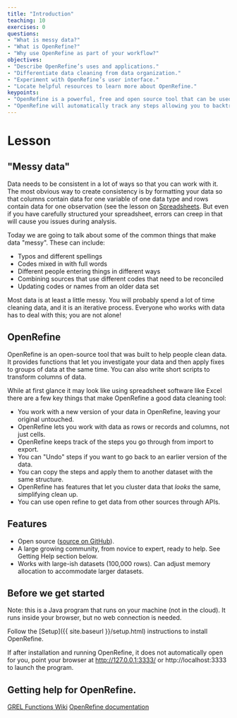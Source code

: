 ```yaml
---
title: "Introduction"
teaching: 10
exercises: 0
questions:
- "What is messy data?"
- "What is OpenRefine?"
- "Why use OpenRefine as part of your workflow?"
objectives:
- "Describe OpenRefine’s uses and applications."
- "Differentiate data cleaning from data organization."
- "Experiment with OpenRefine’s user interface."
- "Locate helpful resources to learn more about OpenRefine."
keypoints:
- "OpenRefine is a powerful, free and open source tool that can be used for data cleaning."
- "OpenRefine will automatically track any steps allowing you to backtrack as needed and providing a record of all work done"
---
```

# Lesson

## "Messy data"

Data needs to be consistent in a lot of ways so that you can work with it. The most obvious way to create consistency is by 
formatting your data so that columns contain data for one variable of one data type and rows contain data for one observation (see the 
lesson on [Spreadsheets](https://nesclic.github.io/spreadsheets-socsci-update/). But even if you have carefully structured your 
spreadsheet, errors can creep in that will cause you issues during analysis.

Today we are going to talk about some of the common things that make data "messy". These can include:
* Typos and different spellings
* Codes mixed in with full words
* Different people entering things in different ways
* Combining sources that use different codes that need to be reconciled
* Updating codes or names from an older data set

Most data is at least a little messy. You will probably spend a lot of time cleaning data, and it is an iterative process. Everyone who 
works with data has to deal with this; you are not alone!

## OpenRefine

OpenRefine is an open-source tool that was built to help people clean data. It provides functions that let you investigate your
data and then apply fixes to groups of data at the same time. You can also write short scripts to transform columns of data. 

While at first glance it may look like using spreadsheet software like Excel there are a few key things that make OpenRefine a good
data cleaning tool:
* You work with a new version of your data in OpenRefine, leaving your original untouched.
* OpenRefine lets you work with data as rows or records and columns, not just cells.
* OpenRefine keeps track of the steps you go through from import to export.
* You can "Undo" steps if you want to go back to an earlier version of the data.
* You can copy the steps and apply them to another dataset with the same structure.
* OpenRefine has features that let you cluster data that *looks* the same, simplifying clean up.
* You can use open refine to get data from other sources through APIs.

## Features

* Open source ([source on GitHub](https://github.com/OpenRefine/OpenRefine)).
* A large growing community, from novice to expert, ready to help. See Getting
  Help section below.
* Works with large-ish datasets (100,000 rows). Can adjust memory allocation to
  accommodate larger datasets.

## Before we get started

Note: this is a Java program that runs on your machine (not in the cloud). It runs inside your browser, but no web connection is needed.

Follow the [Setup]({{ site.baseurl }}/setup.html) instructions to install OpenRefine.

If after installation and running OpenRefine, it does not automatically open for you, point your browser at http://127.0.0.1:3333/ or http://localhost:3333 to launch the program.


## Getting help for OpenRefine.

[GREL Functions Wiki](https://github.com/OpenRefine/OpenRefine/wiki/GREL-Functions)
[OpenRefine documentation](http://openrefine.org/documentation.html)


